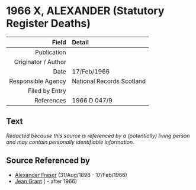 ﻿---
layout: page
permalink: /sources/s37836240
---

# 1966 X, ALEXANDER (Statutory Register Deaths)

Field | Detail
---:|:---
Publication | 
Originator / Author | 
Date | 17/Feb/1966
Responsible Agency | National Records Scotland
Filed by Entry | 
References | 1966 D 047/9

## Text

_Redacted because this source is referenced by a (potentially) living person and may contain personally identifiable information._

## Source Referenced by

* [Alexander Fraser](../people/@91293396@-alexander-fraser-b1898-8-31-d1966-2-17.md) (31/Aug/1898 - 17/Feb/1966)
* [Jean Grant](../people/@81075921@-jean-grant-b-d1966.md) ( - after 1966)
